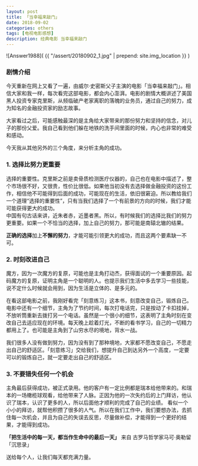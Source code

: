 ```yaml
---
layout: post
title: 「当幸福来敲门」
date: 2018-09-02
categories: others
tags: [电视电影感想]
description: 经典电影 当幸福来敲门
---
```


![Answer1988](  {{ "/assert/20180902_1.jpg" | prepend: site.img_location }}  )
### 剧情介绍

今天重新在网上又看了一遍，由威尔·史密斯父子主演的电影「当幸福来敲门」。相信大家和我一样，每次看完这部电影，都会内心澎湃。电影的剧情大概讲述了美国黑人投资专家克里斯，从频临破产老家离职的落魄的业务员，通过自己的努力，成为知名的金融投资家的励志故事。

大家看过之后，可能感触最深的是主角给大家带来的那份努力和坚持的信念，对儿子的那份父爱。我自己看到他们躲在地铁的洗手间里面的时候，内心也非常的难受和感动。

今天我从其他另外的三个角度，来分析主角的成功。

### 1. 选择比努力更重要

选择的重要性。克里斯之前是卖骨质检测医疗仪器的，自己也在电影中描述了，整个市场很不好，又很贵，性价比很低。如果他当初没有去选择做金融投资的这份工作，相信他不可能得到后面的成功，可能现在的生活，依旧很窘迫。所以教给我们一个道理“选择的重要性”，只有当我们选择了一个有前景的方向的时候，我们才能可能获得更大的成功。  
中国有句古话来讲，近朱者赤，近墨者黑。所以，有时候我们的选择比我们的努力更重要。如果一个不恰当的选择，加上自己的努力，那可能是南辕北辙的结果。

**正确的选择**加上**不懈的努力**，才能可能引领更大的成功，而且这两个要素缺一不可。

### 2. 时刻改进自己

魔方，因为一次魔方的复原，可能也是主角打动杰，获得面试的一个重要原因。起码魔方的复原，证明主角是一个聪明的人。也提示我们生活中多去学习一些技能，说不定什么时候就会用到，因为生活是立体的、是多元的。

在看这部电影之前，我刚好看完「刻意练习」这本书，刻意改变自己，锻炼自己。电影中还有一个细节，主角为了节约时间，每次打电话完，只是按动了卡扣挂掉，不放听筒重新去拨打另一个电话。虽然是一个很小的细节，这表明了主角时刻在变改自己去适应现在的环境。每天晚上趁着灯光，不断的看书学习，自己的一切精力都用上了。也可能是主角到了山穷水尽的境地，背水一战。

我们很多人没有做到努力，因为没有到了那种境地，大家都不愿改变自己，不愿走出自己的舒适区。「刻意练习」交给我们，想提升自己到达另外一个高度，一定要可以的锻炼自己，就一定要走出自己的舒适区。

### 3. 不要错失任何一个机会

主角最后获得成功，被正式录用。他的客户有一定比例都是瑞本给他带来的。和瑞本的一场橄榄球观看，给他带来了人脉。正因为他的一次失约后的上门拜访，他认识了瑞本，认识了更多的人，所以后面他才顺利的完成了自己的业绩。
看似一个小小的拜访，就帮他积攒了很多的人气。所以在我们工作中，我们要想办法，去抓住每一次机会，并且为自己的失误去反思，尽量做补偿，才能得到一个更好的结果，才能得到成功。



**「把生活中的每一天，都当作生命中的最后一天」**  来自 古罗马哲学家马可·奥勒留「沉思录」

送给每个人，让我们每天都充满力量。